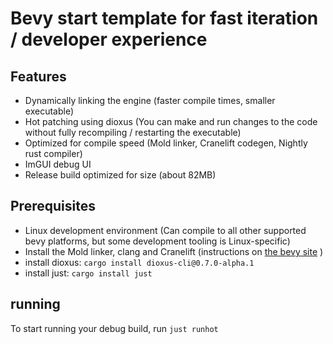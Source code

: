 # Bevy start template for fast iteration / developer experience

## Features
- Dynamically linking the engine (faster compile times, smaller executable)
- Hot patching using dioxus (You can make and run changes to the code without fully recompiling / restarting the executable)
- Optimized for compile speed (Mold linker, Cranelift codegen, Nightly rust compiler)
- ImGUI debug UI
- Release build optimized for size (about 82MB)

## Prerequisites
- Linux development environment (Can compile to all other supported bevy platforms, but some development tooling is Linux-specific)
- Install the Mold linker, clang and Cranelift (instructions on [the bevy site](https://bevy.org/learn/quick-start/getting-started/setup/#enable-fast-compiles-optional) )
- install dioxus: ```cargo install dioxus-cli@0.7.0-alpha.1```
- install just: ```cargo install just```

## running
To start running your debug build, run ```just runhot```
